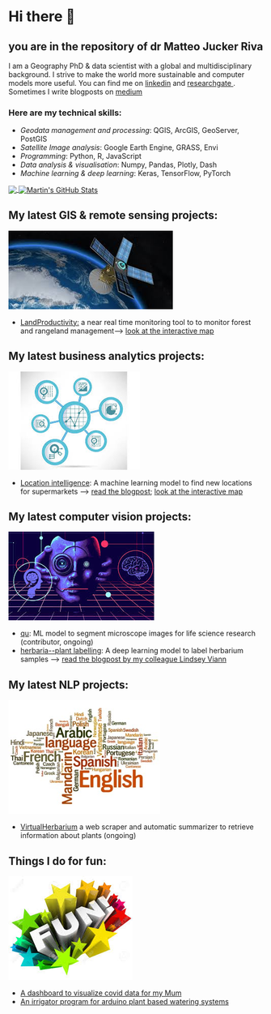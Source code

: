 # Hi there 👋



## you are in the repository of dr Matteo Jucker Riva   
   
I am a Geography PhD & data scientist with a global and multidisciplinary background.
I strive to make the world more sustainable and computer models more useful. You can find me on [linkedin](https://www.linkedin.com/in/matteojriva/) and [researchgate 
](https://www.researchgate.net/profile/Matteo_Jucker_Riva). Sometimes I write blogposts on [medium](https://matteo-jriva.medium.com/)

### Here are my technical skills:

- *Geodata management and processing*: QGIS, ArcGIS, GeoServer, PostGIS
- *Satellite Image analysis*: Google Earth Engine, GRASS, Envi
- *Programming*: Python, R, JavaScript
- *Data analysis & visualisation*: Numpy, Pandas, Plotly, Dash
- *Machine learning & deep learning*: Keras, TensorFlow, PyTorch

<a href="https://github.com/ciskoh/ciskoh">
  <img align="center" src="https://github-readme-stats.vercel.app/api/top-langs/?username=ciskoh&hide=java,html&title_color=ffffff&text_color=c9cacc&icon_color=2bbc8a&bg_color=1d1f21" />
</a>

<a href="https://github.com/ciskoh/ciskoh">
  <img align="center" src="https://github-readme-stats.vercel.app/api?username=ciskoh&show_icons=true&line_height=27&count_private=true&title_color=ffffff&text_color=c9cacc&icon_color=2bbc8a&bg_color=1d1f21" alt="Martin's GitHub Stats" />
</a>


## My latest GIS & remote sensing projects:
   
![SAT](SAT.jpeg)   
- [LandProductivity:](https://github.com/ciskoh/LandProductivity) a near real time monitoring tool to to monitor forest and rangeland management--> [look at the interactive map](https://matteojriva.users.earthengine.app/view/suiviedesinterventionsmidelt)


## My latest business analytics projects:
   ![BUSINESS](BUSINESS.jpeg)   
- [Location intelligence](https://github.com/ciskoh/migros_branch_optimisation): A machine learning model to find new locations for supermarkets --> [read the blogpost](https://matteo-jriva.medium.com/location-intelligence-the-branch-network-optimization-problem-4aa4740088d8); [look at the interactive map](https://www.google.com/maps/d/u/0/edit?mid=1_uX0U2V-byD1GLv0KRuWC2Gxv2wRuNT7&usp=sharing)

## My latest computer vision projects:   
   ![COMPvIZ](COMPvIZ.jpeg)    
- [qu](https://github.com/ciskoh/qu): ML model to segment microscope images for life science research (contributor, ongoing)   
- [herbaria--plant labelling](https://github.com/ciskoh/herbaria--plant-labeling): A deep learning model to label herbarium samples --> [read the blogpost by my colleague Lindsey Viann](https://lindseyviann.medium.com/final-bootcamp-blitz-b0e94407b0a)

## My latest NLP projects:   
   ![LANG](LANG_small.jpeg)   
- [VirtualHerbarium](https://github.com/ciskoh/VirtualHerbarium) a web scraper and automatic summarizer to retrieve information about plants (ongoing)

## Things I do for fun:   
   ![FUN](FUN.jpeg)   
- [A dashboard to visualize covid data for my Mum](https://github.com/ciskoh/mamma-il-covid)   
- [An irrigator program for arduino plant based watering systems](https://github.com/ciskoh/irrigator_v2)   